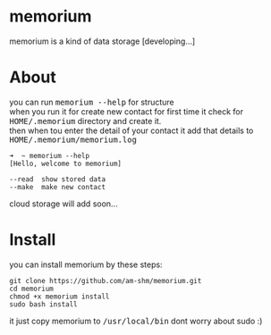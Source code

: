 # memorium
memorium is a kind of data storage [developing...]

# About
you can run <tt>memorium --help</tt> for structure<br>
when you run it for create new contact for first time it check for <tt>HOME/.memorium</tt> directory and create it.<br>
then when tou enter the detail of your contact it add that details to <tt>HOME/.memorium/memorium.log</tt>

	➜  ~ memorium --help
	[Hello, welcome to memorium]

	--read	show stored data
	--make	make new contact

cloud storage will add soon...

# Install
you can install memorium by these steps:

	git clone https://github.com/am-shm/memorium.git
	cd memorium
	chmod +x memorium install
	sudo bash install

it just copy memorium to <tt>/usr/local/bin</tt> dont worry about sudo :)
